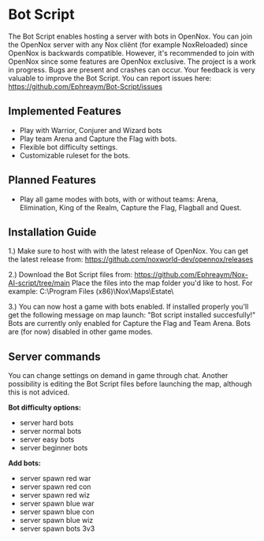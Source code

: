 # Bot Script
The Bot Script enables hosting a server with bots in OpenNox. You can join the OpenNox server with any Nox cliënt (for example NoxReloaded) since OpenNox is backwards compatible. However, it's recommended to join with OpenNox since some features are OpenNox exclusive. The project is a work in progress. Bugs are present and crashes can occur. Your feedback is very valuable to improve the Bot Script. You can report issues here: https://github.com/Ephreaym/Bot-Script/issues

## Implemented Features
- Play with Warrior, Conjurer and Wizard bots
- Play team Arena and Capture the Flag with bots.
- Flexible bot difficulty settings.
- Customizable ruleset for the bots.

## Planned Features
- Play all game modes with bots, with or without teams: Arena, Elimination, King of the Realm, Capture the Flag, Flagball and Quest.

## Installation Guide
1.) Make sure to host with with the latest release of OpenNox. You can get the latest release from: https://github.com/noxworld-dev/opennox/releases

2.) Download the Bot Script files from: https://github.com/Ephreaym/Nox-AI-script/tree/main Place the files into the map folder you'd like to host. For example: C:\Program Files (x86)\Nox\Maps\Estate\

3.) You can now host a game with bots enabled. If installed properly you'll get the following message on map launch: "Bot script installed succesfully!" Bots are currently only enabled for Capture the Flag and Team Arena. Bots are (for now) disabled in other game modes.

## Server commands

You can change settings on demand in game through chat. Another possibility is editing the Bot Script files before launching the map, although this is not adviced. 

**Bot difficulty options:**
- server hard bots
- server normal bots
- server easy bots
- server beginner bots

**Add bots:**
- server spawn red war
- server spawn red con
- server spawn red wiz
- server spawn blue war
- server spawn blue con
- server spawn blue wiz
- server spawn bots 3v3
